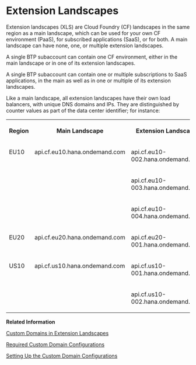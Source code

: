 <!-- loio66b366d581d5401aa1775bf4381fe08b -->

# Extension Landscapes

Extension landscapes \(XLS\) are Cloud Foundry \(CF\) landscapes in the same region as a main landscape, which can be used for your own CF environment \(PaaS\), for subscribed applications \(SaaS\), or for both. A main landscape can have none, one, or multiple extension landscapes.



A single BTP subaccount can contain one CF environment, either in the main landscape or in one of its extension landscapes.

A single BTP subaccount can contain one or multiple subscriptions to SaaS applications, in the main as well as in one or multiple of its extension landscapes.

Like a main landscape, all extension landscapes have their own load balancers, with unique DNS domains and IPs. They are distinguished by counter values as part of the data center identifier; for instance:


<table>
<tr>
<th valign="top">

Region

</th>
<th valign="top">

Main Landscape

</th>
<th valign="top">

Extension Landscape

</th>
</tr>
<tr>
<td valign="top" rowspan="3">

EU10

</td>
<td valign="top" rowspan="3">

api.cf.eu10.hana.ondemand.com

</td>
<td valign="top">

api.cf.eu10-002.hana.ondemand.com

</td>
</tr>
<tr>
<td valign="top">

api.cf.eu10-003.hana.ondemand.com

</td>
</tr>
<tr>
<td valign="top">

api.cf.eu10-004.hana.ondemand.com

</td>
</tr>
<tr>
<td valign="top">

EU20

</td>
<td valign="top">

api.cf.eu20.hana.ondemand.com

</td>
<td valign="top">

api.cf.eu20-001.hana.ondemand.com

</td>
</tr>
<tr>
<td valign="top" rowspan="2">

US10

</td>
<td valign="top" rowspan="2">

api.cf.us10.hana.ondemand.com

</td>
<td valign="top">

api.cf.us10-001.hana.ondemand.com

</td>
</tr>
<tr>
<td valign="top">

api.cf.us10-002.hana.ondemand.com

</td>
</tr>
</table>

**Related Information**  


[Custom Domains in Extension Landscapes](custom-domains-in-extension-landscapes-b0c0a73.md "This section explains the do's and don'ts when using parts of the CF custom domains for extension landscapes.")

[Required Custom Domain Configurations](required-custom-domain-configurations-5d5c3cf.md "At least two separate custom domain configurations are required to fulfill the desired setup; one in the eu10 main landscape and one in the eu10-003 XLS. It is not possible to use the same server certificate for both. It is also not possible to import server certificate private keys from outside; they are always generated by Custom Domain Service inside a secure storage, which does not allow import or export operations to the front end.")

[Setting Up the Custom Domain Configurations](setting-up-the-custom-domain-configurations-19b1ae7.md "We strongly recommend that you use the Custom Domain Manager for any kind of custom domain management in Cloud Foundry, especially for, but not limited to the XLS scenarios.")

